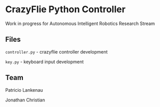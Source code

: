 CrazyFlie Python Controller
==========================

Work in progress for Autonomous Intelligent Robotics Research Stream

Files
----

`controller.py` - crazyflie controller development

`key.py` - keyboard input development

Team
----

Patricio Lankenau

Jonathan Christian

